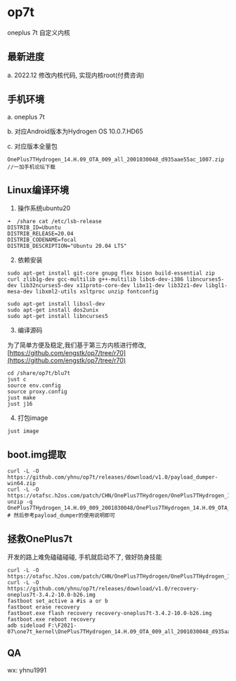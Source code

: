 # op7t

oneplus 7t 自定义内核

## 最新进度

a. 2022.12 修改内核代码, 实现内核root(付费咨询)

## 手机环境

a. oneplus 7t

b. 对应Android版本为Hydrogen OS 10.0.7.HD65

c. 对应版本全量包

```shell
OnePlus7THydrogen_14.H.09_OTA_009_all_2001030048_d935aae55ac_1007.zip //一加手机论坛下载
```

## Linux编译环境

1. 操作系统ubuntu20

```shell
➜  /share cat /etc/lsb-release
DISTRIB_ID=Ubuntu
DISTRIB_RELEASE=20.04
DISTRIB_CODENAME=focal
DISTRIB_DESCRIPTION="Ubuntu 20.04 LTS"
```

2. 依赖安装

```shell
sudo apt-get install git-core gnupg flex bison build-essential zip curl zlib1g-dev gcc-multilib g++-multilib libc6-dev-i386 libncurses5-dev lib32ncurses5-dev x11proto-core-dev libx11-dev lib32z1-dev libgl1-mesa-dev libxml2-utils xsltproc unzip fontconfig

sudo apt-get install libssl-dev
sudo apt-get install dos2unix
sudo apt-get install libncurses5
```

3. 编译源码

为了简单方便及稳定,我们基于第三方内核进行修改, [https://github.com/engstk/op7/tree/r70](https://github.com/engstk/op7/tree/r70)

```shell
cd /share/op7t/blu7t
just c
source env.config
source proxy.config
just make
just j16
```

4. 打包image

```shell
just image
```

## boot.img提取

```shell
curl -L -O https://github.com/yhnu/op7t/releases/download/v1.0/payload_dumper-win64.zip
curl -L -O https://otafsc.h2os.com/patch/CHN/OnePlus7THydrogen/OnePlus7THydrogen_14.H.09_009_2001030048/OnePlus7THydrogen_14.H.09_OTA_009_all_2001030048_d935aae55ac.zip
unzip -q OnePlus7THydrogen_14.H.09_009_2001030048/OnePlus7THydrogen_14.H.09_OTA_009_all_2001030048_d935aae55ac.zip
# 然后参考payload_dumper的使用说明即可
```

## 拯救OnePlus7t

开发的路上难免磕磕碰碰, 手机就启动不了, 做好防身技能

```shell
curl -L -O https://otafsc.h2os.com/patch/CHN/OnePlus7THydrogen/OnePlus7THydrogen_14.H.09_009_2001030048/OnePlus7THydrogen_14.H.09_OTA_009_all_2001030048_d935aae55ac.zip
curl -L -O https://github.com/yhnu/op7t/releases/download/v1.0/recovery-oneplus7t-3.4.2-10.0-b26.img
fastboot set_active a #is a or b
fastboot erase recovery
fastboot.exe flash recovery recovery-oneplus7t-3.4.2-10.0-b26.img 
fastboot.exe reboot recovery
adb sideload F:\F2021-07\one7t_kernel\OnePlus7THydrogen_14.H.09_OTA_009_all_2001030048_d935aae55ac.zip 
```

## QA
wx: yhnu1991
